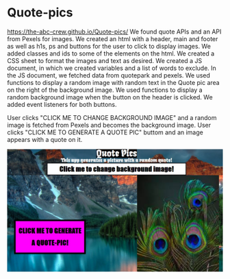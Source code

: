 # Quote-pics
https://the-abc-crew.github.io/Quote-pics/
We found quote APIs and an API from Pexels for images.
We created an html with a header, main and footer as well as h1s, ps and buttons for the user to click to display images. 
We added classes and ids to some of the elements on the html. 
We created a CSS sheet to format the images and text as desired. 
We created a JS document, in which we created variables and a list of words to exclude. 
In the JS document, we fetched data from quotepark and pexels.
We used functions to display a random image with random text in the Quote pic area on the right of the background image.
We used functions to display a random background image when the button on the header is clicked. 
We added event listeners for both buttons. 

User clicks "CLICK ME TO CHANGE BACKGROUND IMAGE" and a random image is fetched from Pexels and becomes the background image. 
User clicks "CLICK ME TO GENERATE A QUOTE PIC" buttom and an image appears with a quote on it. 

![Preview Quote Pics](/assets/Images/screenshot.png)

